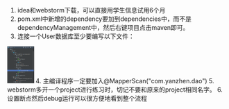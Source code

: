 1. idea和webstorm下载，可以直接用学生信息试用6个月
2. pom.xml中新增的dependency要加到dependencies中，而不是dependencyManagement中，然后右键项目点击maven即可。
3. 连接一个User数据库至少要编写以下文件：
<img src="505f96057edd5e84b953f60a8eb49a66.png" alt="截图" style="zoom:15%;"/>
4. 主编译程序一定要加入@MapperScan("com.yanzhen.dao")
5. webstorm多开一个project进行练习时，切记不要和原来的project相同名字。
6. 设置断点然后debug运行可以很方便地看到整个流程
